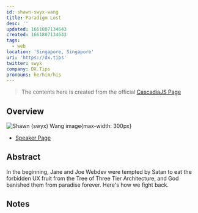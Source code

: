 ```yaml
---
id: shawn-swyx-wang
title: Paradigm Lost
desc: ''
updated: 1661807134643
created: 1661807134643
tags:
  - web
location: 'Singapore, Singapore'
uri: 'https://dx.tips'
twitter: swyx
company: DX.Tips
pronouns: he/him/his
---
```

> The contents here is created from the official [CascadiaJS Page](https://2022.cascadiajs.com/speakers/shawn-swyx-wang)

## Overview

![Shawn (swyx) Wang image](https://create-4jr.begin.app/_static/2022/shawn-swyx-wang.jpg){max-width: 300px}
- [Speaker Page](https://2022.cascadiajs.com/speakers/shawn-swyx-wang)

## Abstract

In the beginning, Jane and Joe Webdev were tempted by Satan to eat the forbidden UX fruit from the Tree of Three Tier Architecture, and God banished them from paradise forever. Here's how we fight back.

## Notes